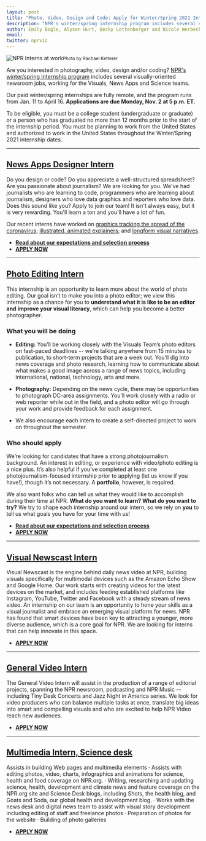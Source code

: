 ```yaml
---
layout: post
title: "Photo, Video, Design and Code: Apply for Winter/Spring 2021 Internships at NPR"
description: "NPR's winter/spring internship program includes several visually-oriented newsroom jobs, working for the Visuals, News Apps and Science teams. Come join us!"
author: Emily Bogle, Alyson Hurt, Becky Lettenberger and Nicole Werbeck
email:
twitter: nprviz
---
```


![NPR Interns at work](/img/posts/photointerns.jpg)<small>Photo by Rachael Ketterer</small>

Are you interested in photography, video, design and/or coding? [NPR's winter/spring internship program](https://www.npr.org/about-npr/181881227/want-to-be-an-npr-intern) includes several visually-oriented newsroom jobs, working for the Visuals, News Apps and Science teams.

Our paid winter/spring internships are fully remote, and the program runs from Jan. 11 to April 16. **Applications are due Monday, Nov. 2 at 5 p.m. ET.**

To be eligible, you must be a college student (undergraduate or graduate) or a person who has graduated no more than 12 months prior to the start of the internship period. You must be planning to work from the United States and authorized to work in the United States throughout the Winter/Spring 2021 internship dates.

------

## [News Apps Designer Intern](https://recruiting.ultipro.com/NAT1011NATPR/JobBoard/fc254a05-d68e-44c0-a2ba-267380d146ba/OpportunityDetail?opportunityId=362716ff-49ae-4808-8eda-7166abaa78c0)

Do you design or code? Do you appreciate a well-structured spreadsheet? Are you passionate about journalism? We are looking for you. We've had journalists who are learning to code, programmers who are learning about journalism, designers who love data graphics and reporters who love data. Does this sound like you? Apply to join our team! It isn't always easy, but it is very rewarding. You'll learn a ton and you'll have a lot of fun.

Our recent interns have worked on [graphics tracking the spread of the coronavirus](https://www.npr.org/sections/health-shots/2020/03/16/816707182/map-tracking-the-spread-of-the-coronavirus-in-the-u-s); [illustrated, animated explainers](https://blog.apps.npr.org/2020/01/14/whale-maps-comic.html); and [longform visual narratives](https://apps.npr.org/mongolia/).

* **[Read about our expectations and selection process](/2015/10/14/how-to-apply.html)**
* **[APPLY NOW](https://recruiting.ultipro.com/NAT1011NATPR/JobBoard/fc254a05-d68e-44c0-a2ba-267380d146ba/OpportunityDetail?opportunityId=362716ff-49ae-4808-8eda-7166abaa78c0)**

-------

## [Photo Editing Intern](https://recruiting.ultipro.com/NAT1011NATPR/JobBoard/fc254a05-d68e-44c0-a2ba-267380d146ba/OpportunityDetail?opportunityId=47baa519-d8e1-4089-b925-e189622ba9c4)

This internship is an opportunity to learn more about the world of photo editing. Our goal isn’t to make you into a photo editor; we view this internship as a chance for you to **understand what it is like to be an editor and improve your visual literacy**, which can help you become a better photographer.

### What you will be doing

* **Editing:** You’ll be working closely with the Visuals Team’s photo editors on fast-paced deadlines -- we’re talking anywhere from 15 minutes to publication, to short-term projects that are a week out. You’ll dig into news coverage and photo research, learning how to communicate about what makes a good image across a range of news topics, including international, national, technology, arts and more.

* **Photography:** Depending on the news cycle, there may be opportunities to photograph DC-area assignments. You’ll work closely with a radio or web reporter while out in the field, and a photo editor will go through your work and provide feedback for each assignment.

* We also encourage each intern to create a self-directed project to work on throughout the semester.

### Who should apply

We’re looking for candidates that have a strong photojournalism background. An interest in editing, or experience with video/photo editing is a nice plus. It’s also helpful if you’ve completed at least one photojournalism-focused internship prior to applying (let us know if you have!), though it’s not necessary. A **portfolio**, however, is required.

We also want folks who can tell us what they would like to accomplish during their time at NPR. **What do you want to learn? What do you want to try?** We try to shape each internship around our intern, so we rely on **you** to tell us what goals you have for your time with us!

* **[Read about our expectations and selection process](/2015/10/14/how-to-apply.html)**
* **[APPLY NOW](https://recruiting.ultipro.com/NAT1011NATPR/JobBoard/fc254a05-d68e-44c0-a2ba-267380d146ba/OpportunityDetail?opportunityId=47baa519-d8e1-4089-b925-e189622ba9c4)**

-------

## [Visual Newscast Intern](https://recruiting.ultipro.com/NAT1011NATPR/JobBoard/fc254a05-d68e-44c0-a2ba-267380d146ba/OpportunityDetail?opportunityId=64f0bf13-1763-4ed1-8fd3-b9ae52a3994b)

Visual Newscast is the engine behind daily news video at NPR, building visuals specifically for multimodal devices such as the Amazon Echo Show and Google Home. Our work starts with creating videos for the latest devices on the market, and includes feeding established platforms like Instagram, YouTube, Twitter and Facebook with a steady stream of news video. An internship on our team is an opportunity to hone your skills as a visual journalist and embrace an emerging visual platform for news. NPR has found that smart devices have been key to attracting a younger, more diverse audience, which is a core goal for NPR. We are looking for interns that can help innovate in this space.

* **[APPLY NOW](https://recruiting.ultipro.com/NAT1011NATPR/JobBoard/fc254a05-d68e-44c0-a2ba-267380d146ba/OpportunityDetail?opportunityId=64f0bf13-1763-4ed1-8fd3-b9ae52a3994b)**

--------

## [General Video Intern](https://recruiting.ultipro.com/NAT1011NATPR/JobBoard/fc254a05-d68e-44c0-a2ba-267380d146ba/OpportunityDetail?opportunityId=fe740d1c-4b91-4c2c-8758-bfb5356cd91e)

The General Video Intern will assist in the production of a range of editorial projects, spanning the NPR newsroom, podcasting and NPR Music -- including Tiny Desk Concerts and Jazz Night in America series. We look for video producers who can balance multiple tasks at once, translate big ideas into smart and compelling visuals and who are excited to help NPR Video reach new audiences.

* **[APPLY NOW](https://recruiting.ultipro.com/NAT1011NATPR/JobBoard/fc254a05-d68e-44c0-a2ba-267380d146ba/OpportunityDetail?opportunityId=fe740d1c-4b91-4c2c-8758-bfb5356cd91e)**

--------

## [Multimedia Intern, Science desk](https://recruiting.ultipro.com/NAT1011NATPR/JobBoard/fc254a05-d68e-44c0-a2ba-267380d146ba/OpportunityDetail?opportunityId=21c95691-783a-4d05-add1-48ef6080f505)

Assists in building Web pages and multimedia elements · Assists with editing photos, video, charts, infographics and animations for science, health and food coverage on NPR.org. · Writing, researching and updating science, health, development and climate news and feature coverage on the NPR.org site and Science Desk blogs, including Shots, the health blog, and Goats and Soda, our global health and development blog. · Works with the news desk and digital news team to assist with visual story development including editing of staff and freelance photos · Preparation of photos for the website · Building of photo galleries

* **[APPLY NOW](https://recruiting.ultipro.com/NAT1011NATPR/JobBoard/fc254a05-d68e-44c0-a2ba-267380d146ba/OpportunityDetail?opportunityId=21c95691-783a-4d05-add1-48ef6080f505)**
